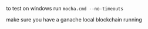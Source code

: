 to test on windows run 
`mocha.cmd --no-timeouts`

make sure you have a ganache local blockchain running
